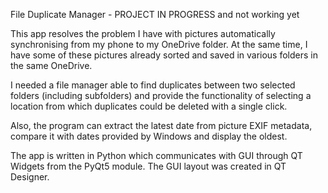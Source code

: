 File Duplicate Manager - PROJECT IN PROGRESS and not working yet

This app resolves the problem I have with pictures automatically synchronising from my phone to my OneDrive folder. At the same time, I have some of these pictures already sorted and saved in various folders in the same OneDrive.

I needed a file manager able to find duplicates between two selected folders (including subfolders) and provide the functionality of selecting a location from which duplicates could be deleted with a single click.

Also, the program can extract the latest date from picture EXIF metadata, compare it with dates provided by Windows and display the oldest. 

The app is written in Python which communicates with GUI through QT Widgets from the PyQt5 module. The GUI layout was created in QT Designer.
